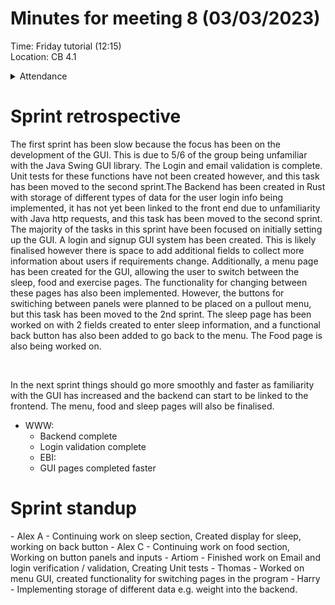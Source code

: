 # Minutes for meeting 8 (03/03/2023)
Time: Friday tutorial (12:15) <br>
Location: CB 4.1

<details><summary>Attendance</summary><p>
  
  - Alexander Agafonov	
  - Thomas Canning	
  - Artiom Casian	
  - ~Arthur	Chen~
  - Alex Clarke
  - Harry Crane

</p></details>

# Sprint retrospective

The first sprint has been slow because the focus has been on the development of the GUI. This is due to 5/6 of the group being unfamiliar with the Java Swing GUI library. The Login and email validation is complete. Unit tests for these functions have not been created however, and this task has been moved to the second sprint.The Backend has been created in Rust with storage of different types of data for the user login info being implemented, it has not yet been linked to the front end due to unfamiliarity with Java http requests, and this task has been moved to the second sprint. The majority of the tasks in this sprint have been focused on initially setting up the GUI. A login and signup GUI system has been created. This is likely finalised however there is space to add additional fields to collect more information about users if requirements change. Additionally, a menu page has been created for the GUI, allowing the user to switch between the sleep, food and exercise pages. The functionality for changing between these pages has also been implemented. However, the buttons for switiching between panels were planned to be placed on a pullout menu, but this task has been moved to the 2nd sprint. The sleep page has been worked on with 2 fields created to enter sleep information, and a functional back button has also been added to go back to the menu. The Food page is also being worked on. 

<br>
    
In the next sprint things should go more smoothly and faster as familiarity with the GUI has increased and the backend can start to be linked to the frontend. The menu, food and sleep pages will also be finalised.

- WWW:
  - Backend complete
  - Login validation complete
  - EBI:
  - GUI pages completed faster
  
# Sprint standup <br>
<p>
- Alex A - Continuing work on sleep section, Created display for sleep, working on back button
- Alex C - Continuing work on food section, Working on button panels and inputs
- Artiom - Finished work on Email and login verification / validation, Creating Unit tests
- Thomas - Worked on menu GUI, created functionality for switching pages in the program
- Harry - Implementing storage of different data e.g. weight into the backend.
  
</p>



